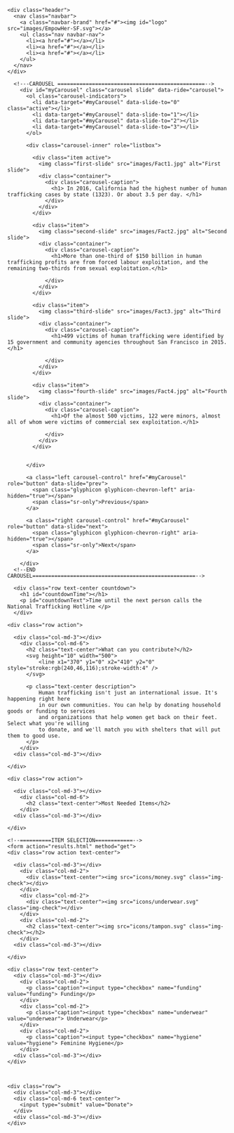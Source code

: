<!DOCTYPE html>
<html lang="en">
<head>
  <meta charset="UTF-8">
  <meta http-equiv="X-UA-Compatible" content="IE=edge">
  <meta name="viewport" content="width=device-width, initial-scale=1">
  <link rel="stylesheet" href="css/normalize.css">
  <link rel="stylesheet" href="css/main.css">
  <!-- Latest compiled and minified CSS -->
  <link rel="stylesheet" href="https://maxcdn.bootstrapcdn.com/bootstrap/3.3.7/css/bootstrap.min.css" integrity="sha384-BVYiiSIFeK1dGmJRAkycuHAHRg32OmUcww7on3RYdg4Va+PmSTsz/K68vbdEjh4u" crossorigin="anonymous">
  <!-- Optional theme -->
  <link rel="stylesheet" href="https://maxcdn.bootstrapcdn.com/bootstrap/3.3.7/css/bootstrap-theme.min.css" integrity="sha384-rHyoN1iRsVXV4nD0JutlnGaslCJuC7uwjduW9SVrLvRYooPp2bWYgmgJQIXwl/Sp" crossorigin="anonymous">
  <script src="https://ajax.googleapis.com/ajax/libs/jquery/1.12.4/jquery.min.js"></script>
  <!-- Latest compiled and minified JavaScript -->
  <script src="https://maxcdn.bootstrapcdn.com/bootstrap/3.3.7/js/bootstrap.min.js" integrity="sha384-Tc5IQib027qvyjSMfHjOMaLkfuWVxZxUPnCJA7l2mCWNIpG9mGCD8wGNIcPD7Txa" crossorigin="anonymous"></script>
  <script>
  var timeInMinutes = 120;
  var currentTime = Date.parse(new Date());
  var countDownDate = new Date(currentTime + timeInMinutes*60*1000);
  // Update the count down every 1 second
  var x = setInterval(function() {
      // Get todays date and time
      var now = new Date().getTime();
      // Find the distance between now an the count down date
      var distance = countDownDate - now;
      // Time calculations for days, hours, minutes and seconds
      var days = Math.floor(distance / (1000 * 60 * 60 * 24));
      var hours = Math.floor((distance % (1000 * 60 * 60 * 24)) / (1000 * 60 * 60));
      var minutes = Math.floor((distance % (1000 * 60 * 60)) / (1000 * 60));
      var seconds = Math.floor((distance % (1000 * 60)) / 1000);
      // Output the result in an element with id="demo"
      document.getElementById("countdownTime").innerHTML = hours + "h : "
      + minutes + "m : " + seconds + "s";
      // If the count down is over, write some text
      if (distance < 0) {
          clearInterval(x);
          document.getElementById("countdown").innerHTML = "EXPIRED";
      }
  }, 1000);
  </script>
  <title>EmpowHerSF</title>
</head>

<body>
  <div class="container">

    <div class="header">
      <nav class="navbar">
        <a class="navbar-brand" href="#"><img id="logo" src="images/EmpowHer-SF.svg"></a>
        <ul class="nav navbar-nav">
          <li><a href="#"></a></li>
          <li><a href="#"></a></li>
          <li><a href="#"></a></li>
        </ul>
      </nav>
    </div>
  </div><!--container-->

      <!---CAROUSEL ===============================================-->
        <div id="myCarousel" class="carousel slide" data-ride="carousel">
          <ol class="carousel-indicators">
            <li data-target="#myCarousel" data-slide-to="0" class="active"></li>
            <li data-target="#myCarousel" data-slide-to="1"></li>
            <li data-target="#myCarousel" data-slide-to="2"></li>
            <li data-target="#myCarousel" data-slide-to="3"></li>
          </ol>

          <div class="carousel-inner" role="listbox">

            <div class="item active">
              <img class="first-slide" src="images/Fact1.jpg" alt="First slide">
              <div class="container">
                <div class="carousel-caption">
                  <h1> In 2016, California had the highest number of human trafficking cases by state (1323). Or about 3.5 per day. </h1>
                </div>
              </div>
            </div>

            <div class="item">
              <img class="second-slide" src="images/Fact2.jpg" alt="Second slide">
              <div class="container">
                <div class="carousel-caption">
                  <h1>More than one-third of $150 billion in human trafficking profits are from forced labour exploitation, and the remaining two-thirds from sexual exploitation.</h1>

                </div>
              </div>
            </div>

            <div class="item">
              <img class="third-slide" src="images/Fact3.jpg" alt="Third slide">
              <div class="container">
                <div class="carousel-caption">
                  <h1>499 victims of human trafficking were identified by 15 government and community agencies throughout San Francisco in 2015.</h1>

                </div>
              </div>
            </div>

            <div class="item">
              <img class="fourth-slide" src="images/Fact4.jpg" alt="Fourth slide">
              <div class="container">
                <div class="carousel-caption">
                  <h1>Of the almost 500 victims, 122 were minors, almost all of whom were victims of commercial sex exploitation.</h1>

                </div>
              </div>
            </div>


          </div>

          <a class="left carousel-control" href="#myCarousel" role="button" data-slide="prev">
            <span class="glyphicon glyphicon-chevron-left" aria-hidden="true"></span>
            <span class="sr-only">Previous</span>
          </a>

          <a class="right carousel-control" href="#myCarousel" role="button" data-slide="next">
            <span class="glyphicon glyphicon-chevron-right" aria-hidden="true"></span>
            <span class="sr-only">Next</span>
          </a>

        </div>
      <!--END CAROUSEL====================================================-->

      <div class="row text-center countdown">
        <h1 id="countdownTime"></h1>
        <p id="countdownText">Time until the next person calls the National Trafficking Hotline </p>
      </div>

    <div class="row action">

      <div class="col-md-3"></div>
        <div class="col-md-6">
          <h2 class="text-center">What can you contribute?</h2>
          <svg height="10" width="500">
              <line x1="370" y1="0" x2="410" y2="0" style="stroke:rgb(240,46,116);stroke-width:4" />
          </svg>

          <p class="text-center description">
              Human trafficking isn't just an international issue. It's happening right here
              in our own communities. You can help by donating household goods or funding to services
              and organizations that help women get back on their feet. Select what you're willing
              to donate, and we'll match you with shelters that will put them to good use.
          </p>
        </div>
      <div class="col-md-3"></div>

    </div>

    <div class="row action">

      <div class="col-md-3"></div>
        <div class="col-md-6">
          <h2 class="text-center">Most Needed Items</h2>
        </div>
      <div class="col-md-3"></div>

    </div>

    <!--==========ITEM SELECTION============-->
    <form action="results.html" method="get">
    <div class="row action text-center">

      <div class="col-md-3"></div>
        <div class="col-md-2">
          <div class="text-center"><img src="icons/money.svg" class="img-check"></div>
        </div>
        <div class="col-md-2">
          <div class="text-center"><img src="icons/underwear.svg" class="img-check"></div>
        </div>
        <div class="col-md-2">
          <h2 class="text-center"><img src="icons/tampon.svg" class="img-check"></h2>
        </div>
      <div class="col-md-3"></div>

    </div>

    <div class="row text-center">
      <div class="col-md-3"></div>
        <div class="col-md-2">
          <p class="caption"><input type="checkbox" name="funding" value="funding"> Funding</p>
        </div>
        <div class="col-md-2">
          <p class="caption"><input type="checkbox" name="underwear" value="underwear"> Underwear</p>
        </div>
        <div class="col-md-2">
          <p class="caption"><input type="checkbox" name="hygiene" value="hygiene"> Feminine Hygiene</p>
        </div>
      <div class="col-md-3"></div>
    </div>



    <div class="row">
      <div class="col-md-3"></div>
      <div class="col-md-6 text-center">
        <input type="submit" value="Donate">
      </div>
      <div class="col-md-3"></div>
    </div>


  </form>

  <script>
  $('#myCarousel').on('slide.bs.carousel', function () {
    $('#myCarousel').carousel({
        interval: 2000
    });
  })
  $(document).ready(function(e){
    		$(".img-check").click(function(){
				$(this).toggleClass("check");
			});
	});
  </script>
</body>


</html>
